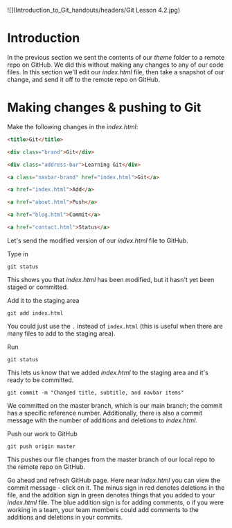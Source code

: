 ![](Introduction_to_Git_handouts/headers/Git Lesson 4.2.jpg)

# Introduction

In the previous section we sent the contents of our *theme* folder to a remote repo on GitHub. We did this without making any changes to any of our code files. In this section we'll edit our *index.html* file, then take a snapshot of our change, and send it off to the remote repo on GitHub.

# Making changes & pushing to Git

Make the following changes in the *index.html*:

```html
<title>Git</title>

<div class="brand">Git</div>

<div class="address-bar">Learning Git</div>

<a class="navbar-brand" href="index.html">Git</a>

<a href="index.html">Add</a>

<a href="about.html">Push</a>

<a href="blog.html">Commit</a>

<a href="contact.html">Status</a>
```

Let's send the modified version of our *index.html* file to GitHub.

Type in

```
git status
```

This shows you that *index.html* has been modified, but it hasn't yet been staged or committed.

Add it to the staging area

```
git add index.html
```

You could just use the `.` instead of `index.html` (this is useful when there are many files to add to the staging area).

Run

```
git status
```

This lets us know that we added *index.html* to the staging area and it's ready to be committed.

```
git commit -m "Changed title, subtitle, and navbar items"
```

We committed on the master branch, which is our main branch; the commit has a specific reference number. Additionally, there is also a commit message with the number of additions and deletions to *index.html*.

Push our work to GitHub

```
git push origin master
```

This pushes our file changes from the master branch of our local repo to the remote repo on GitHub.

Go ahead and refresh GitHub page. Here near *index.html* you can view the commit message - click on it. The minus sign in red denotes deletions in the file, and the addition sign in green denotes things that you added to your *index.html* file. The blue addition sign is for adding comments, o if you were working in a team, your team members could add comments to the additions and deletions in your commits.